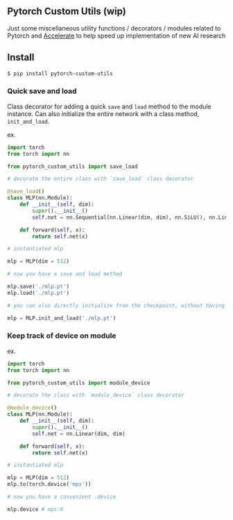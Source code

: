 ## Pytorch Custom Utils (wip)

Just some miscellaneous utility functions / decorators / modules related to Pytorch and <a href="https://huggingface.co/docs/accelerate/index">Accelerate</a> to help speed up implementation of new AI research

## Install

```bash
$ pip install pytorch-custom-utils
```

### Quick save and load

Class decorator for adding a quick `save` and `load` method to the module instance. Can also initialize the entire network with a class method, `init_and_load`.

ex.

```python
import torch
from torch import nn

from pytorch_custom_utils import save_load

# decorate the entire class with `save_load` class decorator

@save_load()
class MLP(nn.Module):
    def __init__(self, dim):
        super().__init__()
        self.net = nn.Sequential(nn.Linear(dim, dim), nn.SiLU(), nn.Linear(dim, dim))

    def forward(self, x):
        return self.net(x)

# instantiated mlp

mlp = MLP(dim = 512)

# now you have a save and load method

mlp.save('./mlp.pt')
mlp.load('./mlp.pt')

# you can also directly initialize from the checkpoint, without having to save the corresponding hyperparameters (in this case, dim = 512)

mlp = MLP.init_and_load('./mlp.pt')
```

### Keep track of device on module

ex.

```python
import torch
from torch import nn

from pytorch_custom_utils import module_device

# decorate the class with `module_device` class decorator

@module_device()
class MLP(nn.Module):
    def __init__(self, dim):
        super().__init__()
        self.net = nn.Linear(dim, dim)

    def forward(self, x):
        return self.net(x)

# instantiated mlp

mlp = MLP(dim = 512)
mlp.to(torch.device('mps'))

# now you have a convenient .device

mlp.device # mps:0
```
